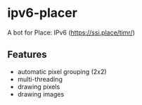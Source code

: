 # ipv6-placer
A bot for Place: IPv6 (https://ssi.place/timr/)

## Features
- automatic pixel grouping (2x2)
- multi-threading
- drawing pixels
- drawing images
